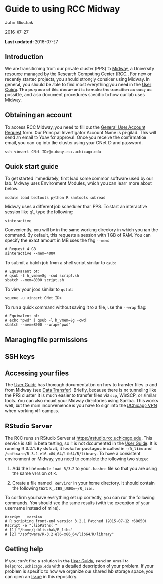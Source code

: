 # Guide to using RCC Midway

John Blischak

2016-07-27

**Last updated:** 2016-07-27

## Introduction

We are transitioning from our private cluster (PPS) to [Midway][], a
University resource managed by the Research Computing Center
([RCC][]). For new or recently started projects, you should strongly
consider using Midway. In general, you should be able to find most
everything you need in the [User Guide][guide]. The purpose of this
document is to make the transition as easy as possible, and also
document procedures specific to how our lab uses Midway.

[midway]: https://rcc.uchicago.edu/resources/high-performance-computing
[rcc]: https://rcc.uchicago.edu/
[guide]: https://rcc.uchicago.edu/docs/

## Obtaining an account

To access RCC Midway, you need to fill out the [General User Account
Request][request] form. Our Principal Investigator Account Name is
pi-gilad. This will send an email to Yoav for approval. Once you
receive the confirmation email, you can log into the cluster using
your CNet ID and password.

```
ssh <insert CNet ID>@midway.rcc.uchicago.edu
```

[request]: https://rcc.uchicago.edu/getting-started/general-user-account-request

## Quick start guide

To get started immediately, first load some common software used by
our lab. Midway uses Environment Modules, which you can learn more
about below.

```
module load bedtools python R samtools subread
```

Midway uses a different job scheduler than PPS.  To start an
interactive session like `ql`, type the following:

```
sinteractive
```

Conveniently, you will be in the same working directory in which you
ran the command. By default, this requests a session with 1 GB of
RAM. You can specify the exact amount in MB uses the flag `--mem`:

```
# Request 4 GB
sinteractive --mem=4000
```

To submit a batch job from a shell script similar to `qsub`:

```
# Equivalent of:
# qsub -l h_vmem=8g -cwd script.sh
sbatch --mem=8000 script.sh
```

To view your jobs similar to `qstat`:

```
squeue -u <insert CNet ID>
```

To run a quick command without saving it to a file, use the `--wrap`
flag:

```
# Equivalent of:
# echo "pwd" | qsub -l h_vmem=8g -cwd
sbatch --mem=8000 --wrap="pwd"
```

## Managing file permissions

## SSH keys

## Accessing your files

The [User Guide][guide] has thorough documentation on how to transfer
files to and from Midway (see [Data Transfer][transfer]). Briefly,
because there is no tunneling like the PPS cluster, it is much easier
to transfer files via `scp`, WinSCP, or similar tools. You can also
mount your Midway directories using Samba. This works well, but the
main inconvenience is you have to sign into the [UChicago VPN][vpn]
when working off-campus.

[transfer]: https://rcc.uchicago.edu/docs/data-transfer/index.html
[vpn]: https://cvpn.uchicago.edu/

## RStudio Server

The RCC runs an RStudio Server at
https://rstudio.rcc.uchicago.edu. This service is still in beta
testing, so it is not documented in the [User Guide][guide]. It is
running R 3.2.1. By default, it looks for packages installed in
`~/R_libs` and `/software/R-3.2-el6-x86_64/lib64/R/library`. To have a
consistent environment on Midway, you need to complete the following
two steps:

1. Add the line `module load R/3.2` to your `.bashrc` file so that you
are using the same version of R.

2. Create a file named `.Renviron` in your home directory. It should
contain the following text: `R_LIBS_USER=~/R_libs`.

To confirm you have everything set up correctly, you can run the
following commands. You should see the same results (with the
exception of your username instead of mine).

```
Rscript --version
# R scripting front-end version 3.2.1 Patched (2015-07-12 r68650)
Rscript -e ".libPaths()"
# [1] "/home/jdblischak/R_libs"
# [2] "/software/R-3.2-el6-x86_64/lib64/R/library"
```

## Getting help

If you can't find a solution in the [User Guide][guide], send an email
to `help@rcc.uchicago.edu` with a detailed description of your
problem. If your problem is specific to how we organize our shared lab
storage space, you can open an [Issue][] in this repository.

[issue]: https://github.com/jdblischak/giladlab-midway-guide/issues
